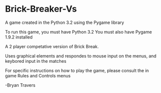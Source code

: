 # Brick-Breaker-Vs

A game created in the Python 3.2 using the Pygame library

To run this game, you must have Python 3.2 You must also have Pygame 1.9.2 installed

A 2 player competative version of Brick Break.

Uses graphical elements and respondes to mouse input on the menus, and keybored input in the matches

For specific instructions on how to play the game, please consult the in game Rules and Controls menus

-Bryan Travers
